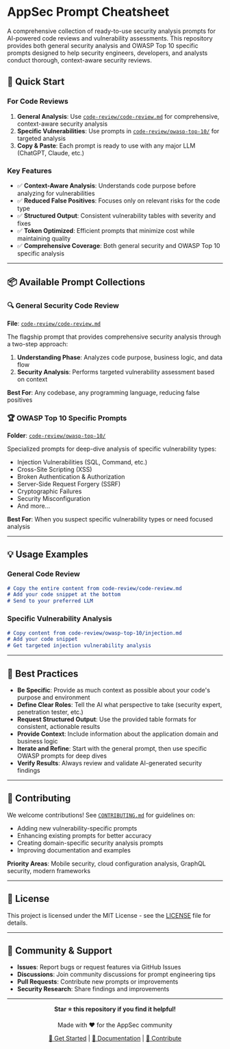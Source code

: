 # AppSec Prompt Cheatsheet

A comprehensive collection of ready-to-use security analysis prompts for AI-powered code reviews and vulnerability assessments. This repository provides both general security analysis and OWASP Top 10 specific prompts designed to help security engineers, developers, and analysts conduct thorough, context-aware security reviews.

## 🚀 Quick Start

### **For Code Reviews**
1. **General Analysis**: Use [`code-review/code-review.md`](./code-review/code-review.md) for comprehensive, context-aware security analysis
2. **Specific Vulnerabilities**: Use prompts in [`code-review/owasp-top-10/`](./code-review/owasp-top-10/) for targeted analysis
3. **Copy & Paste**: Each prompt is ready to use with any major LLM (ChatGPT, Claude, etc.)

### **Key Features**
- ✅ **Context-Aware Analysis**: Understands code purpose before analyzing for vulnerabilities
- ✅ **Reduced False Positives**: Focuses only on relevant risks for the code type
- ✅ **Structured Output**: Consistent vulnerability tables with severity and fixes
- ✅ **Token Optimized**: Efficient prompts that minimize cost while maintaining quality
- ✅ **Comprehensive Coverage**: Both general security and OWASP Top 10 specific analysis

---

## 📦 Available Prompt Collections

### 🔍 **General Security Code Review**
**File**: [`code-review/code-review.md`](./code-review/code-review.md)

The flagship prompt that provides comprehensive security analysis through a two-step approach:
1. **Understanding Phase**: Analyzes code purpose, business logic, and data flow
2. **Security Analysis**: Performs targeted vulnerability assessment based on context

**Best For**: Any codebase, any programming language, reducing false positives

### 🏆 **OWASP Top 10 Specific Prompts**
**Folder**: [`code-review/owasp-top-10/`](./code-review/owasp-top-10/)

Specialized prompts for deep-dive analysis of specific vulnerability types:
- Injection Vulnerabilities (SQL, Command, etc.)
- Cross-Site Scripting (XSS)
- Broken Authentication & Authorization
- Server-Side Request Forgery (SSRF)
- Cryptographic Failures
- Security Misconfiguration
- And more...

**Best For**: When you suspect specific vulnerability types or need focused analysis

---

## 💡 Usage Examples

### **General Code Review**
```markdown
# Copy the entire content from code-review/code-review.md
# Add your code snippet at the bottom
# Send to your preferred LLM
```

### **Specific Vulnerability Analysis**
```markdown
# Copy content from code-review/owasp-top-10/injection.md
# Add your code snippet
# Get targeted injection vulnerability analysis
```

---

## 🎯 Best Practices

* **Be Specific**: Provide as much context as possible about your code's purpose and environment
* **Define Clear Roles**: Tell the AI what perspective to take (security expert, penetration tester, etc.)
* **Request Structured Output**: Use the provided table formats for consistent, actionable results
* **Provide Context**: Include information about the application domain and business logic
* **Iterate and Refine**: Start with the general prompt, then use specific OWASP prompts for deep dives
* **Verify Results**: Always review and validate AI-generated security findings

---

## 🚀 Contributing

We welcome contributions! See [`CONTRIBUTING.md`](./CONTRIBUTING.md) for guidelines on:
- Adding new vulnerability-specific prompts
- Enhancing existing prompts for better accuracy
- Creating domain-specific security analysis prompts
- Improving documentation and examples

**Priority Areas**: Mobile security, cloud configuration analysis, GraphQL security, modern frameworks

---

## 📜 License

This project is licensed under the MIT License - see the [LICENSE](./LICENSE) file for details.

---

## 🌟 Community & Support

- **Issues**: Report bugs or request features via GitHub Issues
- **Discussions**: Join community discussions for prompt engineering tips
- **Pull Requests**: Contribute new prompts or improvements
- **Security Research**: Share findings and improvements

---

<div align="center">

**Star ⭐ this repository if you find it helpful!**

Made with ❤️ for the AppSec community

[🚀 Get Started](./code-review/code-review.md) | [📖 Documentation](./code-review/README.md) | [🤝 Contribute](./CONTRIBUTING.md)

</div>